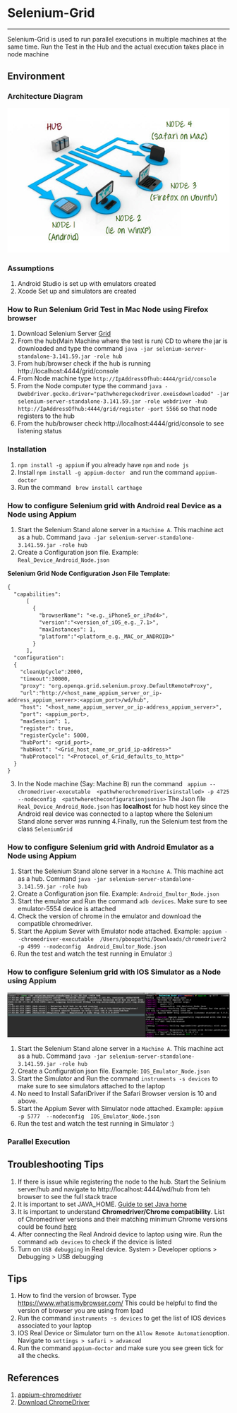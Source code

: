 # Selenium-Grid 
-------------------
Selenium-Grid is used to run parallel executions in multiple machines at the same time.
Run the Test in the Hub and the actual execution takes place in node machine

## Environment 

### Architecture Diagram
![Selenium_Grid](https://github.com/priya006/Selenium-Grid/blob/master/Selenium_Grid.png)

### Assumptions
1. Android Studio is set up with emulators created 
2. Xcode Set up and simulators are created

### How to Run Selenium Grid Test in Mac Node using Firefox browser
1. Download Selenium Server [Grid](https://www.selenium.dev/downloads/) 
2. From the hub(Main Machine where the test is run) CD to where the jar is downloaded and 
type the command `java -jar selenium-server-standalone-3.141.59.jar -role hub`
3. From hub/browser check if the hub is running  http://localhost:4444/grid/console
4. From Node machine type `http://IpAddressOfhub:4444/grid/console`
5. From the Node computer type the command `java -Dwebdriver.gecko.driver="pathwheregeckodriver.exeisdownloaded" -jar selenium-server-standalone-3.141.59.jar -role webdriver -hub http://IpAddressOfhub:4444/grid/register -port 5566`
so that node registers to the hub
6. From the hub/browser check http://localhost:4444/grid/console to see listening status

### Installation
1. `npm install -g appium` if you already have `npm` and `node js`
2.  Install `npm install -g appium-doctor ` and run the command `appium-doctor`
3. Run the command ` brew install carthage`   
   
### How to configure Selenium grid with Android real Device as a Node using Appium
1. Start the Selenium Stand alone server in a `Machine A`. This machine act as a hub. Command `java -jar selenium-server-standalone-3.141.59.jar -role hub`
2. Create a Configuration json file. Example: `Real_Device_Android_Node.json`
 
 **Selenium Grid Node Configuration Json File Template:**
```
{
  "capabilities":
      [
        {
          "browserName": "<e.g._iPhone5_or_iPad4>",
          "version":"<version_of_iOS_e.g._7.1>",
          "maxInstances": 1,
          "platform":"<platform_e.g._MAC_or_ANDROID>"
        }
      ],
  "configuration":
  {
    "cleanUpCycle":2000,
    "timeout":30000,
    "proxy": "org.openqa.grid.selenium.proxy.DefaultRemoteProxy",
    "url":"http://<host_name_appium_server_or_ip-address_appium_server>:<appium_port>/wd/hub",
    "host": "<host_name_appium_server_or_ip-address_appium_server>",
    "port": <appium_port>,
    "maxSession": 1,
    "register": true,
    "registerCycle": 5000,
    "hubPort": <grid_port>,
    "hubHost": "<Grid_host_name_or_grid_ip-address>"
    "hubProtocol": "<Protocol_of_Grid_defaults_to_http>"
  }
}
```
3. In the Node machine (Say: Machine B) run the command ` appium --chromedriver-executable  <pathwherechromedriverisinstalled> -p 4725 --nodeconfig  <pathwheretheconfigurationjsonis>`
The Json file `Real_Device_Android_Node.json` has **localhost** for hub host key since the Android real device was connected to a laptop where the Selenium Stand alone server was running
4.Finally, run the Selenium test from the class `SeleniumGrid`

### How to configure Selenium grid with Android Emulator as a Node using Appium
1. Start the Selenium Stand alone server in a `Machine A`. This machine act as a hub. Command `java -jar selenium-server-standalone-3.141.59.jar -role hub`
2. Create a Configuration json file. Example: `Android_Emultor_Node.json`
3. Start the emulator and Run the command `adb devices`. Make sure to see emulator-5554	device is attached
4. Check the version of chrome in the emulator and download the compatible chromedriver.
5. Start  the Appium Sever with Emulator node attached. Example: `appium --chromedriver-executable  /Users/pboopathi/Downloads/chromedriver2 -p 4999 --nodeconfig  Android_Emultor_Node.json`
6. Run the test and watch the test running in Emulator :) 

### How to configure Selenium grid with IOS Simulator as a Node using Appium
![Selenium_Grid](https://github.com/priya006/Selenium-Grid/blob/master/Selenium_Grid_Server_Client.png)

1. Start the Selenium Stand alone server in a `Machine A`. This machine act as a hub. Command `java -jar selenium-server-standalone-3.141.59.jar -role hub`
2.  Create a Configuration json file. Example: `IOS_Emulator_Node.json`
3. Start the Simulator and Run the command `instruments -s devices` to make sure to see simulators attached to the laptop
4. No need to Install SafariDriver if the Safari Browser version is 10 and above.
5. Start  the Appium Sever with Simulator node attached. Example: `appium  -p 5777  --nodeconfig  IOS_Emulator_Node.json`
6. Run the test and watch the test running in Simulator :) 

### Parallel Execution

## Troubleshooting Tips
1. If there is issue while registering the node to the hub. Start the Selinium server/hub and navigate to http://localhost:4444/wd/hub from teh browser to see the full stack trace
2. It is important to set JAVA_HOME. [Guide to set Java home](https://medium.com/@spmadhi/easy-steps-to-install-and-set-java-home-in-mac-machine-c84b7bbc94e6)
3. It is important to understand **Chromedriver/Chrome compatibility**. List of Chromedriver versions and their matching minimum Chrome versions could be found [here](https://raw.githubusercontent.com/appium/appium-chromedriver/master/config/mapping.json)
4. After connecting the Real Android device to laptop using wire. Run the command `adb devices` to check if the device  is listed
5. Turn on `USB debugging` in Real device. System > Developer options > Debugging >  USB debugging

## Tips
1. How to find the version of browser. Type https://www.whatismybrowser.com/
   This could be helpful to find the version of browser you are using from Ipad
2. Run the command `instruments -s devices` to get the list of IOS devices associated to your laptop
3. IOS Real Device or Simulator turn on the  `Allow Remote Automation`option. Navigate to `settings > safari > advanced`
4. Run the command `appium-doctor` and make sure you see green tick for all the checks. 
 

**References**
----------------
1. [appium-chromedriver](https://github.com/appium/appium/blob/master/docs/en/writing-running-appium/web/chromedriver.md)
2. [Download ChromeDriver](https://chromedriver.chromium.org/downloads)
